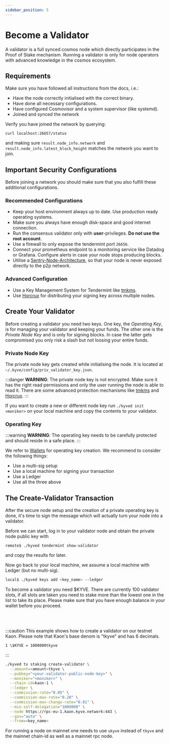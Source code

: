 ```yaml
---
sidebar_position: 5
---
```


# Become a Validator

A validator is a full synced cosmos node which directly participates in
the Proof of Stake mechanism. Running a validator is only for node operators
with advanced knowledge in the cosmos ecosystem.

## Requirements

Make sure you have followed all instructions from the docs, i.e.:
- Have the node correctly initialised with the correct binary.
- Have done all necessary configurations.
- Have configured Cosmovisor and a system supervisor (like systemd).
- Joined and synced the network

Verify you have joined the network by querying:

```shell
curl localhost:26657/status
```
and making sure `result.node_info.network` and `result.node_info.latest_block_height`
matches the network you want to join.

## Important Security Configurations

Before joining a network you should make sure that you also fulfill these
additional configurations.

### Recommended Configurations
- Keep your host environment always up to date. Use production ready operating systems.
- Make sure you always have enough disk-space and good internet connection.
- Run the consensus validator only with **user**-privileges. **Do not use the root account**.
- Use a firewall to only expose the tendermint port `26656`.
- Connect your prometheus endpoint to a monitoring service like Datadog or Grafana. Configure alerts in case your node stops producing blocks.
- Utilise a [Sentry-Node-Architecture](https://forum.cosmos.network/t/sentry-node-architecture-overview/454), so that your node is never exposed directly to the p2p network.

### Advanced Configuration
- Use a Key Management System for Tendermint like [tmkms](https://github.com/iqlusioninc/tmkms).
- Use [Horcrux](https://github.com/strangelove-ventures/horcrux) for distributing your signing key across multiple nodes.

## Create Your Validator

Before creating a validator you need two keys. One key, the *Operating Key*, 
is for managing your validator and keeping your funds. The other one is the 
*Private Node Key* and is only for signing blocks. In case the latter gets 
compromised you only risk a slash but not loosing your entire funds.

### Private Node Key

The private node key gets created while initialising the node. It is located at
`~/.kyve/config/priv_validator_key.json`.

:::danger
**WARNING**: The private node key is not encrypted. Make sure it has the right 
read permissions and only the user running the node is able to read it.
There are some advanced protection mechanisms like <a href="https://github.com/iqlusioninc/tmkms">tmkms</a> 
and <a href="https://github.com/strangelove-ventures/horcrux">Horcrux</a>.
:::

If you want to create a new or different node key run `./kyved init <moniker>` 
on your local machine and copy the contents to your validator.

### Operating Key

:::warning
**WARNING**: The operating key needs to be carefully protected and should 
reside in a safe place.
:::

We refer to [Wallets](/learn/token_holders/wallets) for operating key creation. 
We recommend to consider the following things:

- Use a multi-sig setup
- Use a local machine for signing your transaction
- Use a Ledger
- Use all the three above


## The Create-Validator Transaction

After the secure node setup and the creation of a private operating key is done,
it's time to sign the message which will actually turn your node into a validator.

Before we can start, log in to your validator node and obtain the private node
public key with

```shell
remote$ ./kyved tendermint show-validator
```
and copy the results for later.

Now go back to your local machine, we assume a local machine with Ledger
(but no multi-sig).

```bash
local$ ./kyved keys add <key_name> --ledger
```

To become a validator you need \$KYVE. There are currently 100 validator slots, if all slots are taken you need to stake more than the lowest one in the list to take its place. Please make sure that you have enough balance in your wallet before you proceed.

<br></br>

:::caution
This example shows how to create a validator on our testnet Kaon. Please note that Kaon's base denom is "tkyve" and has 6 decimals.

```
1 \$KYVE = 1000000tkyve
```
:::

```bash
./kyved tx staking create-validator \
  --amount=<amount>tkyve \
  --pubkey="<your-validator-public-node-key>" \
  --moniker="<moniker>" \
  --chain-id=kaon-1 \
  --ledger \
  --commission-rate="0.05" \
  --commission-max-rate="0.20" \
  --commission-max-change-rate="0.01" \
  --min-self-delegation="1000000" \
  --node https://rpc-eu-1.kaon.kyve.network:443 \
  --gas="auto" \
  --from=<key_name>
```

For running a node on mainnet one needs to use `ukyve` instead of `tkyve` 
and the mainnet chain-id as well as a mainnet rpc node.

